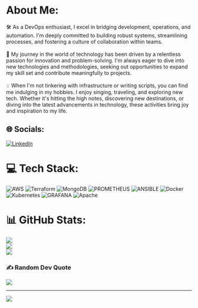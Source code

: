 # About Me:
🛠️ As a DevOps enthusiast, I excel in bridging development, operations, and automation. I'm deeply committed to building robust systems, streamlining processes, and fostering a culture of collaboration within teams.<br><br>🌟 My journey in the world of technology has been driven by a relentless passion for innovation and problem-solving. I'm always eager to dive into new technologies and methodologies, seeking out opportunities to expand my skill set and contribute meaningfully to projects.<br><br>💡 When I'm not tinkering with infrastructure or writing scripts, you can find me indulging in my hobbies. I enjoy singing, traveling, and exploring new tech. Whether it's hitting the high notes, discovering new destinations, or diving into the latest advancements in technology, these activities bring joy and inspiration to my life.


## 🌐 Socials:
[![LinkedIn](https://img.shields.io/badge/LinkedIn-%230077B5.svg?logo=linkedin&logoColor=white)](https://linkedin.com/in/souravsbb4498) 

# 💻 Tech Stack:
![AWS](https://img.shields.io/badge/AWS-%23FF9900.svg?style=for-the-badge&logo=amazon-aws&logoColor=white) ![Terraform](https://img.shields.io/badge/terraform-%235835CC.svg?style=for-the-badge&logo=terraform&logoColor=white) ![MongoDB](https://img.shields.io/badge/MongoDB-%234ea94b.svg?style=for-the-badge&logo=mongodb&logoColor=white) ![PROMETHEUS](https://img.shields.io/badge/prometheus-E6522C.svg?style=for-the-badge&logo=prometheus&logoColor=white&color=%23E6522C) ![ANSIBLE](https://img.shields.io/badge/ansible-%231A1918.svg?style=for-the-badge&logo=ansible&logoColor=white) ![Docker](https://img.shields.io/badge/docker-%230db7ed.svg?style=for-the-badge&logo=docker&logoColor=white) ![Kubernetes](https://img.shields.io/badge/kubernetes-%23326ce5.svg?style=for-the-badge&logo=kubernetes&logoColor=white) ![GRAFANA](https://img.shields.io/badge/grafana-F46800.svg?style=for-the-badge&logo=grafana&logoColor=white&color=%23F46800) ![Apache](https://img.shields.io/badge/apache-%23D42029.svg?style=for-the-badge&logo=apache&logoColor=white)
# 📊 GitHub Stats:
![](https://github-readme-stats.vercel.app/api?username=advaya1sourav&theme=dracula&hide_border=false&include_all_commits=true&count_private=true)<br/>
![](https://github-readme-streak-stats.herokuapp.com/?user=advaya1sourav&theme=dracula&hide_border=false)<br/>
![](https://github-readme-stats.vercel.app/api/top-langs/?username=advaya1sourav&theme=dracula&hide_border=false&include_all_commits=true&count_private=true&layout=compact)

### ✍️ Random Dev Quote
![](https://quotes-github-readme.vercel.app/api?type=horizontal&theme=radical)

---
[![](https://visitcount.itsvg.in/api?id=advaya1sourav&icon=0&color=0)](https://visitcount.itsvg.in)

<!-- Proudly created with GPRM ( https://gprm.itsvg.in ) -->

